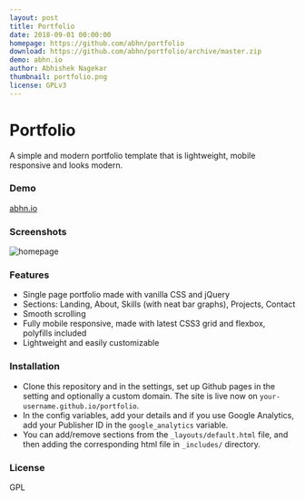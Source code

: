 ```yaml
---
layout: post
title: Portfolio
date: 2018-09-01 00:00:00
homepage: https://github.com/abhn/portfolio
download: https://github.com/abhn/portfolio/archive/master.zip
demo: abhn.io
author: Abhishek Nagekar
thumbnail: portfolio.png
license: GPLv3
---
```


# Portfolio

A simple and modern portfolio template that is lightweight, mobile responsive and looks modern. 

### Demo
[abhn.io](https://abhn.io)

### Screenshots
![homepage](https://raw.githubusercontent.com/abhn/portfolio/master/tmp/screenshot.jpg "Homepage")

### Features
- Single page portfolio made with vanilla CSS and jQuery
- Sections: Landing, About, Skills (with neat bar graphs), Projects, Contact
- Smooth scrolling
- Fully mobile responsive, made with latest CSS3 grid and flexbox, polyfills included
- Lightweight and easily customizable

### Installation
- Clone this repository and in the settings, set up Github pages in the setting and optionally a custom domain. The site is live now on `your-username.github.io/portfolio`.
- In the config variables, add your details and if you use Google Analytics, add your Publisher ID in the `google_analytics` variable.
- You can add/remove sections from the `_layouts/default.html` file, and then adding the corresponding html file in `_includes/` directory.

### License
GPL
